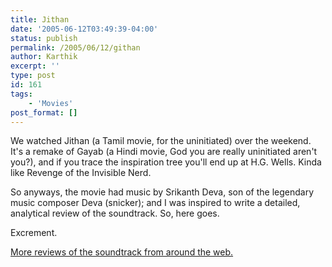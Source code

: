 ```yaml
---
title: Jithan
date: '2005-06-12T03:49:39-04:00'
status: publish
permalink: /2005/06/12/githan
author: Karthik
excerpt: ''
type: post
id: 161
tags:
    - 'Movies'
post_format: []
---
```

We watched Jithan (a Tamil movie, for the uninitiated) over the weekend. It's a remake of Gayab (a Hindi movie, God you are really uninitiated aren't you?), and if you trace the inspiration tree you'll end up at H.G. Wells. Kinda like Revenge of the Invisible Nerd.

So anyways, the movie had music by Srikanth Deva, son of the legendary music composer Deva (snicker); and I was inspired to write a detailed, analytical review of the soundtrack. So, here goes.

Excrement.

[More reviews of the soundtrack from around the web.](http://thesaurus.reference.com/search?q=excrement)